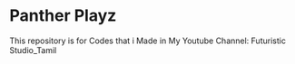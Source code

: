 # Panther Playz
This repository is for Codes that i Made in My Youtube Channel: Futuristic Studio_Tamil
